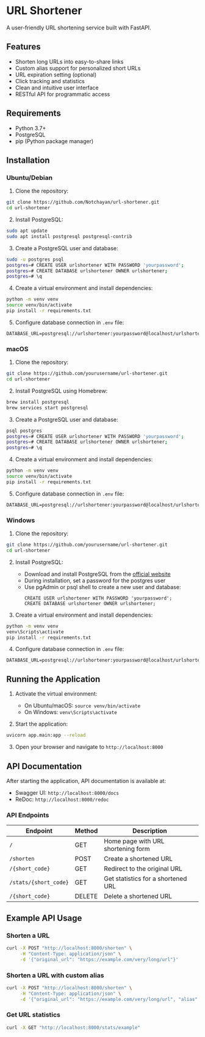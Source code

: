 # URL Shortener

A user-friendly URL shortening service built with FastAPI.

## Features

- Shorten long URLs into easy-to-share links
- Custom alias support for personalized short URLs
- URL expiration setting (optional)
- Click tracking and statistics
- Clean and intuitive user interface
- RESTful API for programmatic access

## Requirements

- Python 3.7+
- PostgreSQL
- pip (Python package manager)

## Installation

### Ubuntu/Debian

1. Clone the repository:
```bash
git clone https://github.com/Notchayan/url-shortener.git
cd url-shortener
```

2. Install PostgreSQL:
```bash
sudo apt update
sudo apt install postgresql postgresql-contrib
```

3. Create a PostgreSQL user and database:
```bash
sudo -u postgres psql
postgres=# CREATE USER urlshortener WITH PASSWORD 'yourpassword';
postgres=# CREATE DATABASE urlshortener OWNER urlshortener;
postgres=# \q
```

4. Create a virtual environment and install dependencies:
```bash
python -m venv venv
source venv/bin/activate
pip install -r requirements.txt
```

5. Configure database connection in `.env` file:
```
DATABASE_URL=postgresql://urlshortener:yourpassword@localhost/urlshortener
```

### macOS

1. Clone the repository:
```bash
git clone https://github.com/yourusername/url-shortener.git
cd url-shortener
```

2. Install PostgreSQL using Homebrew:
```bash
brew install postgresql
brew services start postgresql
```

3. Create a PostgreSQL user and database:
```bash
psql postgres
postgres=# CREATE USER urlshortener WITH PASSWORD 'yourpassword';
postgres=# CREATE DATABASE urlshortener OWNER urlshortener;
postgres=# \q
```

4. Create a virtual environment and install dependencies:
```bash
python -m venv venv
source venv/bin/activate
pip install -r requirements.txt
```

5. Configure database connection in `.env` file:
```
DATABASE_URL=postgresql://urlshortener:yourpassword@localhost/urlshortener
```

### Windows

1. Clone the repository:
```bash
git clone https://github.com/yourusername/url-shortener.git
cd url-shortener
```

2. Install PostgreSQL:
   - Download and install PostgreSQL from the [official website](https://www.postgresql.org/download/windows/)
   - During installation, set a password for the postgres user
   - Use pgAdmin or psql shell to create a new user and database:
     ```
     CREATE USER urlshortener WITH PASSWORD 'yourpassword';
     CREATE DATABASE urlshortener OWNER urlshortener;
     ```

3. Create a virtual environment and install dependencies:
```bash
python -m venv venv
venv\Scripts\activate
pip install -r requirements.txt
```

4. Configure database connection in `.env` file:
```
DATABASE_URL=postgresql://urlshortener:yourpassword@localhost/urlshortener
```

## Running the Application

1. Activate the virtual environment:
   - On Ubuntu/macOS: `source venv/bin/activate`
   - On Windows: `venv\Scripts\activate`

2. Start the application:
```bash
uvicorn app.main:app --reload
```

3. Open your browser and navigate to `http://localhost:8000`

## API Documentation

After starting the application, API documentation is available at:
- Swagger UI: `http://localhost:8000/docs`
- ReDoc: `http://localhost:8000/redoc`

### API Endpoints

| Endpoint | Method | Description |
|----------|--------|-------------|
| `/` | GET | Home page with URL shortening form |
| `/shorten` | POST | Create a shortened URL |
| `/{short_code}` | GET | Redirect to the original URL |
| `/stats/{short_code}` | GET | Get statistics for a shortened URL |
| `/{short_code}` | DELETE | Delete a shortened URL |

## Example API Usage

### Shorten a URL

```bash
curl -X POST "http://localhost:8000/shorten" \
     -H "Content-Type: application/json" \
     -d '{"original_url": "https://example.com/very/long/url"}'
```

### Shorten a URL with custom alias

```bash
curl -X POST "http://localhost:8000/shorten" \
     -H "Content-Type: application/json" \
     -d '{"original_url": "https://example.com/very/long/url", "alias": "example"}'
```

### Get URL statistics

```bash
curl -X GET "http://localhost:8000/stats/example"
```




